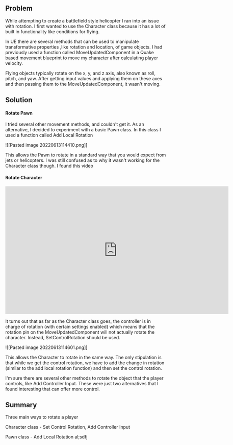 ## Problem

While attempting to create a battlefield style helicopter I ran into an issue with rotation. I first wanted to use the Character class because it has a lot of built in functionality like conditions for flying. 

In UE there are several methods that can be used to manipulate transformative properties ,like rotation and location, of game objects. I had previously used a function called MoveUpdatedComponent in a Quake based movement blueprint to move my character after calculating player velocity. 

Flying objects typically rotate on the x, y, and z axis, also known as roll, pitch, and yaw. After getting input values and applying them on these axes and then passing them to the MoveUpdatedComponent, it wasn't moving.  

## Solution
#### Rotate Pawn
I tried several other movement methods, and couldn't get it.  As an alternative, I decided to experiment with a basic Pawn class.  In this class I used a function called Add Local Rotation

![[Pasted image 20220613114410.png]]

This allows the Pawn to rotate in a standard way that you would expect from jets or helicopters.  I was still confused as to why it wasn't working for the Character class though.  I found this video

#### Rotate Character
<iframe width="700" height="400" src="https://www.youtube.com/embed/vszgkMwahDA" title="YouTube video player" frameborder="0" allow="accelerometer; autoplay; clipboard-write; encrypted-media; gyroscope; picture-in-picture" allowfullscreen></iframe>

It turns out that as far as the Character class goes, the controller is in charge of rotation (with certain settings enabled) which means that the rotation pin on the MoveUpdatedComponent will not actually rotate the character.  Instead, SetControlRotation should be used.

![[Pasted image 20220613114601.png]]

This allows the Character to rotate in the same way. The only stipulation is that while we get the control rotation, we have to add the change in rotation (similar to the add local rotation function) and then set the control rotation.

I'm sure there are several other methods to rotate the object that the player controls, like Add Controller Input.  These were just two alternatives that I found interesting that can offer more control.

## Summary

Three main ways to rotate a player

Character class - Set Control Rotation, Add Controller Input

Pawn class - Add Local Rotation al;sdfj
